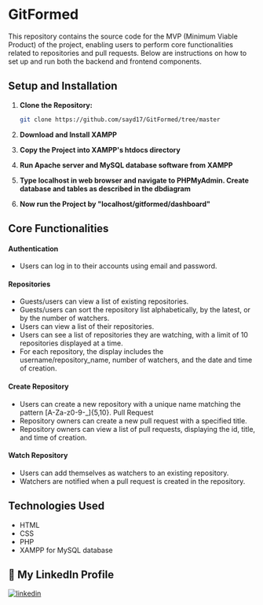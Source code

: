 
# GitFormed

This repository contains the source code for the MVP (Minimum Viable Product) of the project, enabling users to perform core functionalities related to repositories and pull requests. Below are instructions on how to set up and run both the backend and frontend components.

## Setup and Installation

1. **Clone the Repository:**
   ```bash
   git clone https://github.com/sayd17/GitFormed/tree/master
   ```
2. **Download and Install XAMPP**

3. **Copy the Project into XAMPP's htdocs directory**

4. **Run Apache server and MySQL database software from XAMPP**

5. **Type localhost in web browser and navigate to PHPMyAdmin. Create database and tables as described in the dbdiagram**

6. **Now run the Project by "localhost/gitformed/dashboard"**

## Core Functionalities
#### Authentication
- Users can log in to their accounts using email and password.
#### Repositories
- Guests/users can view a list of existing repositories.
- Guests/users can sort the repository list alphabetically, by the latest, or by the number of watchers.
- Users can view a list of their repositories.
- Users can see a list of repositories they are watching, with a limit of 10 repositories displayed at a time.
- For each repository, the display includes the username/repository_name, number of watchers, and the date and time of creation.
#### Create Repository
- Users can create a new repository with a unique name matching the pattern [A-Za-z0-9-_]{5,10}.
Pull Request
- Repository owners can create a new pull request with a specified title.
- Repository owners can view a list of pull requests, displaying the id, title, and time of creation.
#### Watch Repository
- Users can add themselves as watchers to an existing repository.
- Watchers are notified when a pull request is created in the repository.

## Technologies Used
- HTML
- CSS
- PHP
- XAMPP for MySQL database

## 🔗 My LinkedIn Profile
[![linkedin](https://img.shields.io/badge/linkedin-0A66C2?style=for-the-badge&logo=linkedin&logoColor=white)](https://www.linkedin.com/in/abu-sayeed1)
